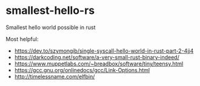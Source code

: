 # smallest-hello-rs
Smallest hello world possible in rust

Most helpful:
- https://dev.to/szymongib/single-syscall-hello-world-in-rust-part-2-4jj4
- https://darkcoding.net/software/a-very-small-rust-binary-indeed/
- https://www.muppetlabs.com/~breadbox/software/tiny/teensy.html
- https://gcc.gnu.org/onlinedocs/gcc/Link-Options.html
- http://timelessname.com/elfbin/

